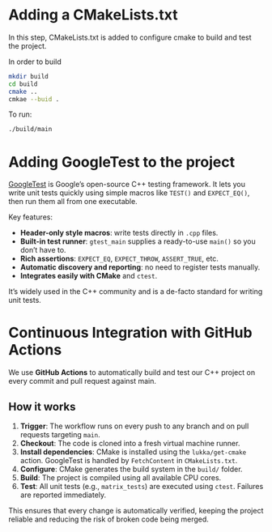 # Adding a CMakeLists.txt

In this step, CMakeLists.txt is added to configure cmake to build and test the project.

In order to build

```bash
mkdir build
cd build
cmake ..
cmkae --buid .
```

To run:

```bash
./build/main
```

# Adding GoogleTest to the project

[GoogleTest](https://github.com/google/googletest) is Google’s open-source C++ testing framework.
It lets you write unit tests quickly using simple macros like `TEST()` and `EXPECT_EQ()`, then run them all from one executable.

Key features:

- **Header-only style macros**: write tests directly in `.cpp` files.
- **Built-in test runner**: `gtest_main` supplies a ready-to-use `main()` so you don’t have to.
- **Rich assertions**: `EXPECT_EQ`, `EXPECT_THROW`, `ASSERT_TRUE`, etc.
- **Automatic discovery and reporting**: no need to register tests manually.
- **Integrates easily with CMake** and `ctest`.

It’s widely used in the C++ community and is a de-facto standard for writing unit tests.

# Continuous Integration with GitHub Actions

We use **GitHub Actions** to automatically build and test our C++ project on every commit and pull request against main.

## How it works

1. **Trigger**: The workflow runs on every push to any branch and on pull requests targeting `main`.
2. **Checkout**: The code is cloned into a fresh virtual machine runner.
3. **Install dependencies**: CMake is installed using the `lukka/get-cmake` action. GoogleTest is handled by `FetchContent` in `CMakeLists.txt`.
4. **Configure**: CMake generates the build system in the `build/` folder.
5. **Build**: The project is compiled using all available CPU cores.
6. **Test**: All unit tests (e.g., `matrix_tests`) are executed using `ctest`. Failures are reported immediately.

This ensures that every change is automatically verified, keeping the project reliable and reducing the risk of broken code being merged.
